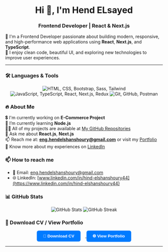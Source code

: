 <h1 align="center">Hi 👋, I'm Hend ELsayed </h1>

<h3 align="center">Frontend Developer | React & Next.js</h3>

🚀 I'm a Frontend Developer passionate about building modern, responsive, and high-performance web applications using **React**, **Next.js**, and **TypeScript**.  
🎯 I enjoy clean code, beautiful UI, and exploring new technologies to improve user experiences.

---

### 🛠️ Languages & Tools

<p align="center">
  <img src="https://skillicons.dev/icons?i=html,css,bootstrap,sass,tailwind" alt="HTML, CSS, Bootstrap, Sass, Tailwind" />
  <img src="https://skillicons.dev/icons?i=js,ts,react,next,redux" alt="JavaScript, TypeScript, React, Next.js, Redux " />
  <img src="https://skillicons.dev/icons?i=git,github,postman" alt="Git, GitHub, Postman" />
</p>

### 🔥 About Me

💲 I'm currently working on **E-Commerce Project**  
🌱 I’m currently learning **Node.js**  
👨‍💻 All of my projects are available at [My GitHub Repositories](https://github.com/hendelshanshoury?tab=repositories)  
💬 Ask me about **React.js**, **Next.js**  
📫 Reach me at: **eng.hendelshanshoury@gmail.com** or visit my [Portfolio](#)  
📄 Know more about my experiences on [LinkedIn](https://www.linkedin.com/in/hind-elshanshoury44)

### 📫 How to reach me

- 📧 Email: eng.hendelshanshoury@gmail.com
- 🌐 LinkedIn: [www.linkedin.com/in/hind-elshanshoury44](https://www.linkedin.com/in/hind-elshanshoury44)

### 📊 GitHub Stats

<p align="center">
  <img src="https://github-readme-stats.vercel.app/api?username=hendelshanshoury&show_icons=true&theme=radical" alt="GitHub Stats" />
  <img src="https://github-readme-streak-stats.herokuapp.com/?user=hendelshanshoury&theme=radical" alt="GitHub Streak" />
</p>

### 📂 Download CV / View Portfolio

<p align="center">
  <a href="https://yourdomain.com/cv.pdf" target="_blank">
    <button style="
      background-color:#007BFF;
      border:none;
      border-radius:6px;
      padding:10px 20px;
      color:white;
      font-weight:bold;
      cursor:pointer;
      margin-right: 15px;
    ">
      📄 Download CV
    </button>
  </a>
  
  <a href="https://yourportfolio.com" target="_blank">
    <button style="
      background-color:#007BFF;
      border:none;
      border-radius:6px;
      padding:10px 20px;
      color:white;
      font-weight:bold;
      cursor:pointer;
    ">
      🌐 View Portfolio
    </button>
  </a>
</p>

---
